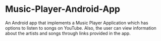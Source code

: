 # Music-Player-Android-App
An Android app that implements a Music Player Application which has options to listen to songs on YouTube. Also, the user can view information about the artists and songs through links provided in the app.


